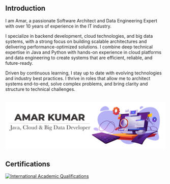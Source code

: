 ## Introduction
I am Amar, a passionate Software Architect and Data Engineering Expert with over 10 years of experience in the IT industry.

I specialize in backend development, cloud technologies, and big data systems, with a strong focus on building scalable architectures and delivering performance-optimized solutions. I combine deep technical expertise in Java and Python with hands-on experience in cloud platforms and data engineering to create systems that are efficient, reliable, and future-ready.

Driven by continuous learning, I stay up to date with evolving technologies and industry best practices. I thrive in roles that allow me to architect systems end-to-end, solve complex problems, and bring clarity and structure to technical challenges.
<br/>
<br/>

![](amar-opening.png)
## Certifications

<p align="left">
  <a href="https://www.credly.com/badges/aec2423f-8453-4db8-9e09-a0d6c6d28478">
    <img src="https://images.credly.com/images/c4569922-64bd-4bb9-9eda-a37736389d26/image.png" alt="International Academic Qualifications" width="100px">
  </a>
</p>

